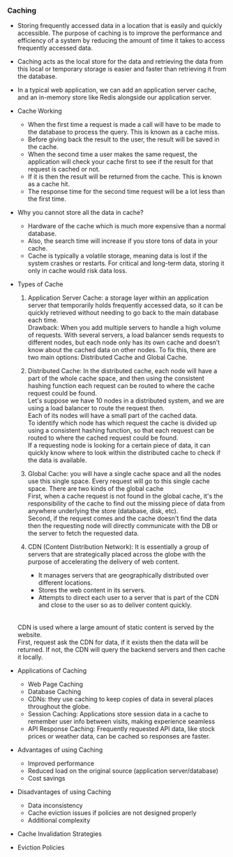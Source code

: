 ### Caching

* Storing frequently accessed data in a location that is easily and quickly accessible. The purpose of caching is to improve the performance and efficiency of a system by reducing the amount of time it takes to access frequently accessed data.

* Caching acts as the local store for the data and retrieving the data from this local or temporary storage is easier and faster than retrieving it from the database.

* In a typical web application, we can add an application server cache, and an in-memory store like Redis alongside our application server.

* Cache Working
    * When the first time a request is made a call will have to be made to the database to process the query. This is known as a cache miss.
    * Before giving back the result to the user, the result will be saved in the cache.
    * When the second time a user makes the same request, the application will check your cache first to see if the result for that request is cached or not.
    * If it is then the result will be returned from the cache. This is known as a cache hit.
    * The response time for the second time request will be a lot less than the first time. 

* Why you cannot store all the data in cache?
    *  Hardware of the cache which is much more expensive than a normal database.
    * Also, the search time will increase if you store tons of data in your cache.
    * Cache is typically a volatile storage, meaning data is lost if the system crashes or restarts. For critical and long-term data, storing it only in cache would risk data loss.

* Types of Cache
    1. Application Server Cache: a storage layer within an application server that temporarily holds frequently accessed data, so it can be quickly retrieved without needing to go back to the main database each time. </br>
    Drawback: When you add multiple servers to handle a high volume of requests. With several servers, a load balancer sends requests to different nodes, but each node only has its own cache and doesn’t know about the cached data on other nodes.
    To fix this, there are two main options: Distributed Cache and Global Cache.

    2. Distributed Cache: In the distributed cache, each node will have a part of the whole cache space, and then using the consistent hashing function each request can be routed to where the cache request could be found.
    <br/> Let's suppose we have 10 nodes in a distributed system, and we are using a load balancer to route the request then.
    <br/> Each of its nodes will have a small part of the cached data.
    <br/> To identify which node has which request the cache is divided up using a consistent hashing function, so that each request can be routed to where the cached request could be found.
    <br/> If a requesting node is looking for a certain piece of data, it can quickly know where to look within the distributed cache to check if the data is available.

    3. Global Cache: you will have a single cache space and all the nodes use this single space. Every request will go to this single cache space. There are two kinds of the global cache
    <br/> First, when a cache request is not found in the global cache, it's the responsibility of the cache to find out the missing piece of data from anywhere underlying the store (database, disk, etc).
    <br/> Second, if the request comes and the cache doesn't find the data then the requesting node will directly communicate with the DB or the server to fetch the requested data.

    4. CDN (Content Distribution Network): It is essentially a group of servers that are strategically placed across the globe with the purpose of accelerating the delivery of web content.
        * It manages servers that are geographically distributed over different locations.
        * Stores the web content in its servers.
        * Attempts to direct each user to a server that is part of the CDN and close to the user so as to deliver content quickly.
    <br/>
    <br/> CDN is used where a large amount of static content is served by the website.
    <br/> First, request ask the CDN for data, if it exists then the data will be returned. If not, the CDN will query the backend servers and then cache it locally.

* Applications of Caching
    * Web Page Caching
    * Database Caching
    * CDNs: they use caching to keep copies of data in several places throughout the globe.
    * Session Caching: Applications store session data in a cache to remember user info between visits, making experience seamless
    * API Response Caching: Frequently requested API data, like stock prices or weather data, can be cached so responses are faster.

* Advantages of using Caching
    * Improved performance
    * Reduced load on the original source (application server/database)
    * Cost savings
* Disadvantages of using Caching
    * Data inconsistency
    * Cache eviction issues if policies are not designed properly
    * Additional complexity

* Cache Invalidation Strategies
* Eviction Policies
